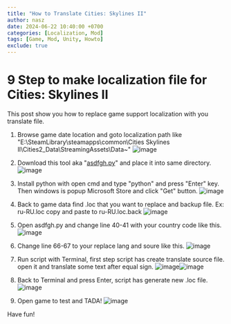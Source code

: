```yaml
---
title: "How to Translate Cities: Skylines II"
author: nasz
date: 2024-06-22 10:40:00 +0700
categories: [Localization, Mod]
tags: [Game, Mod, Unity, Howto]
exclude: true
---
```


# 9 Step to make localization file for Cities: Skylines II

This post show you how to replace game support localization with you translate file.

1. Browse game date location and goto localization path like "E:\SteamLibrary\steamapps\common\Cities Skylines II\Cities2_Data\StreamingAssets\Data~"
   ![image](https://github.com/Nasz/Nasz/assets/384751/634d274c-244a-4547-b74a-e4e60c91455d)

2. Download this tool aka "[asdfgh.py](https://forum.paradoxplaza.com/forum/threads/cities-skylines-ii-en-us-loc-help-me-open-the-translation-tools-to-play-in-turkish.1603585/post-29220130)" and place it into same directory.
   ![image](https://github.com/Nasz/Nasz/assets/384751/ed2a8d72-a3e2-49ae-99d9-c2d95688ca1e)

3. Install python with open cmd and type "python" and press "Enter" key. Then windows is popup Microsoft Store and click "Get" button.
   ![image](https://github.com/Nasz/Nasz/assets/384751/397d248b-3c14-4d68-9370-e4825b9d8bd5)

4. Back to game data find .loc that you want to replace and backup file. Ex: ru-RU.loc copy and paste to ru-RU.loc.back
   ![image](https://github.com/Nasz/Nasz/assets/384751/aed9418f-1332-4850-be64-9b55ff474cf6)

5. Open asdfgh.py and change line 40-41 with your country code like this.
   ![image](https://github.com/Nasz/Nasz/assets/384751/2a599490-e65d-47f3-80c3-767ac987348b)

6. Change line 66-67 to your replace lang and soure like this.
   ![image](https://github.com/Nasz/Nasz/assets/384751/849be85f-67cb-4e84-8332-818c5602debd)

7. Run script with Terminal, first step script has create translate source file. open it and translate some text after equal sign.
   ![image](https://github.com/Nasz/Nasz/assets/384751/c7ab3ad1-b22e-4801-8f2a-a0d7912babc3)![image](https://github.com/Nasz/Nasz/assets/384751/138a98ac-442a-4669-8dd0-c004524801ec)

8. Back to Terminal and press Enter, script has generate new .loc file.
   ![image](https://github.com/Nasz/Nasz/assets/384751/99224111-9797-4f13-bfe3-c9b77ca121f6)

9. Open game to test and TADA!
   ![image](https://github.com/Nasz/Nasz/assets/384751/9542bcc4-d00a-45bc-93af-0b9710a45108)

Have fun!
